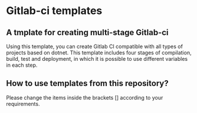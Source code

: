 # Gitlab-ci templates

## A tmplate for creating multi-stage Gitlab-ci


Using this template, you can create Gitlab CI compatible with all types of projects based on dotnet.
This template includes four stages of compilation, build, test and deployment, in which it is possible to use different variables in each step.
 

## How to use templates from this repository?


Please change the items inside the brackets [] according to your requirements.


